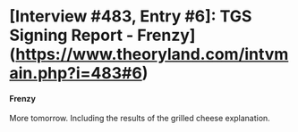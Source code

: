 # [Interview #483, Entry #6]: TGS Signing Report - Frenzy](https://www.theoryland.com/intvmain.php?i=483#6)

#### Frenzy

More tomorrow. Including the results of the grilled cheese explanation.

